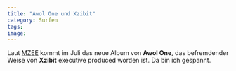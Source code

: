 ```yaml
---
title: "Awol One und Xzibit"
category: Surfen
tags: 
image: 
---
```


Laut [MZEE](http://www.mzee.com/newscenter/show.php?artikel=100088422) kommt im Juli das neue Album von **Awol One**, das befremdender Weise von **Xzibit** executive produced worden ist. Da bin ich gespannt.